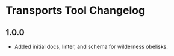 # Transports Tool Changelog

## 1.0.0

- Added initial docs, linter, and schema for wilderness obelisks.
